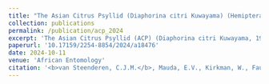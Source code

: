 ```yaml
---
title: "The Asian Citrus Psyllid (Diaphorina citri Kuwayama) (Hemiptera: Psyllidae) in Africa: using species distribution models to predict current and future climatic suitability, with a focus on potential invasion routes"
collection: publications
permalink: /publication/acp_2024
excerpt: 'The Asian Citrus Psyllid (ACP) (Diaphorina citri Kuwayama, 1908) (Hemiptera: Psyllidae) is a major citrus pest. The species has been introduced to West and East Africa, but has not yet spread to southern Africa, where it could have a devastating impact on citrus farming and livelihoods. A proactive response is key to mitigating the species’ impacts, particularly the ongoing monitoring of potential invasion routes and entry points into South Africa. Species distribution models (SDMs) were developed under current and future climates for ACP in Africa, and these models were used to (1) determine where the species likely poses a threat, (2) identify potential invasion routes into South Africa, and (3) assess how these factors will be affected under climate change. The SDMs indicated that there is an almost contiguous band of suitable climate along the east coast of Africa that joins the species’ current range in East Africa to South Africa, and under aggressive climate change a potential route of invasion through Namibia and Botswana. Much of South Africa is climatically suitable for the species, but under climate change, climatically suitable areas are likely to shift further inland. The spread of ACP into South Africa is unlikely to be prevented, but the outputs of the present models will inform monitoring activities and assist with preparations to respond to this predicted biological invasion.'
paperurl: '10.17159/2254-8854/2024/a18476'
date: 2024-10-11
venue: 'African Entomology'
citation: '<b>van Steenderen, C.J.M.</b>, Mauda, E.V., Kirkman, W., Faulkner, K.T., and Suon, G.F. 2024. <i>African Entomology</i> (10) doi: 10.17159/2254-8854/2024/a18476'
---
```

